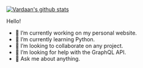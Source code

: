 [![Vardaan's github stats](https://github-readme-stats.vercel.app/api?username=vardaansinha)](https://github.com/anuraghazra/github-readme-stats)

Hello!

- 🔭 I’m currently working on my personal website.
- 🌱 I’m currently learning Python.
- 👯 I’m looking to collaborate on any project.
- 🤔 I’m looking for help with the GraphQL API.
- 💬 Ask me about anything.
